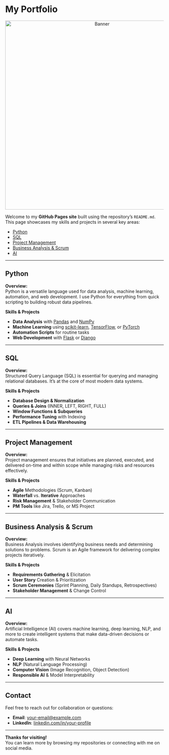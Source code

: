 # My Portfolio

<p align="center">
  <img src="images/banner.jpg" alt="Banner" width="600" />
</p>

Welcome to my **GitHub Pages site** built using the repository’s `README.md`. This page showcases my skills and projects in several key areas:

- [Python](#python)
- [SQL](#sql)
- [Project Management](#project-management)
- [Business Analysis & Scrum](#business-analysis--scrum)
- [AI](#ai)

---

## Python

**Overview:**  
Python is a versatile language used for data analysis, machine learning, automation, and web development. I use Python for everything from quick scripting to building robust data pipelines.

**Skills & Projects**  
- **Data Analysis** with [Pandas](https://pandas.pydata.org/) and [NumPy](https://numpy.org/)  
- **Machine Learning** using [scikit-learn](https://scikit-learn.org/), [TensorFlow](https://www.tensorflow.org/), or [PyTorch](https://pytorch.org/)  
- **Automation Scripts** for routine tasks  
- **Web Development** with [Flask](https://flask.palletsprojects.com/) or [Django](https://www.djangoproject.com/)

---

## SQL

**Overview:**  
Structured Query Language (SQL) is essential for querying and managing relational databases. It’s at the core of most modern data systems.

**Skills & Projects**  
- **Database Design & Normalization**  
- **Queries & Joins** (INNER, LEFT, RIGHT, FULL)  
- **Window Functions & Subqueries**  
- **Performance Tuning** with Indexing  
- **ETL Pipelines & Data Warehousing**

---

## Project Management

**Overview:**  
Project management ensures that initiatives are planned, executed, and delivered on-time and within scope while managing risks and resources effectively.

**Skills & Projects**  
- **Agile** Methodologies (Scrum, Kanban)  
- **Waterfall** vs. **Iterative** Approaches  
- **Risk Management** & Stakeholder Communication  
- **PM Tools** like Jira, Trello, or MS Project

---

## Business Analysis & Scrum

**Overview:**  
Business Analysis involves identifying business needs and determining solutions to problems. Scrum is an Agile framework for delivering complex projects iteratively.

**Skills & Projects**  
- **Requirements Gathering** & Elicitation  
- **User Story** Creation & Prioritization  
- **Scrum Ceremonies** (Sprint Planning, Daily Standups, Retrospectives)  
- **Stakeholder Management** & Change Control

---

## AI

**Overview:**  
Artificial Intelligence (AI) covers machine learning, deep learning, NLP, and more to create intelligent systems that make data-driven decisions or automate tasks.

**Skills & Projects**  
- **Deep Learning** with Neural Networks  
- **NLP** (Natural Language Processing)  
- **Computer Vision** (Image Recognition, Object Detection)  
- **Responsible AI** & Model Interpretability

---

## Contact

Feel free to reach out for collaboration or questions:

- **Email**: [your-email@example.com](mailto:your-email@example.com)
- **LinkedIn**: [linkedin.com/in/your-profile](https://linkedin.com/in/your-profile)

---

**Thanks for visiting!**  
You can learn more by browsing my repositories or connecting with me on social media.

